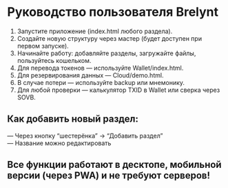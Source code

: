 # Руководство пользователя Brelynt

1. Запустите приложение (index.html любого раздела).
2. Создайте новую структуру через мастер (будет доступен при первом запуске).
3. Начинайте работу: добавляйте разделы, загружайте файлы, пользуйтесь кошельком.
4. Для перевода токенов — используйте Wallet/index.html.
5. Для резервирования данных — Cloud/demo.html.
6. В случае потери — используйте backup или мнемонику.
7. Для любой проверки — калькулятор TXID в Wallet или сверка через SOVB.

## Как добавить новый раздел:
— Через кнопку “шестерёнка” → “Добавить раздел”  
— Название можно редактировать

## Все функции работают в десктопе, мобильной версии (через PWA) и не требуют серверов!
